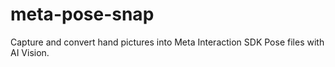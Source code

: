 # meta-pose-snap
Capture and convert hand pictures into Meta Interaction SDK Pose files with AI Vision.
